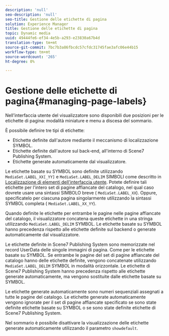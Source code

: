 ```yaml
---
description: 'null'
seo-description: 'null'
seo-title: Gestione delle etichette di pagina
solution: Experience Manager
title: Gestione delle etichette di pagina
topic: Dynamic media
uuid: 49444fe6-ef34-4e5b-a293-e23830a67b4d
translation-type: tm+mt
source-git-commit: 7bc7b3a86fbcdc57cfdc31745fae3afc06e44b15
workflow-type: tm+mt
source-wordcount: '265'
ht-degree: 0%

---
```



# Gestione delle etichette di pagina{#managing-page-labels}

Nell’interfaccia utente del visualizzatore sono disponibili due posizioni per le etichette di pagina: modalità miniature e menu a discesa del sommario.

È possibile definire tre tipi di etichette:

* Etichette definite dall&#39;autore mediante il meccanismo di localizzazione SYMBOL.
* Etichette definite dall&#39;autore sul back-end, all&#39;interno di Scene7 Publishing System.
* Etichette generate automaticamente dal visualizzatore.

Le etichette basate su SYMBOL sono definite utilizzando `MediaSet.LABEL_XX[_YY]` e `MediaSet.LABEL_DELIM` SIMBOLI come descritto in [Localizzazione di elementi dell&#39;interfaccia utente](../../c-html5-s7-aem-asset-viewers/c-html5-20-ecatalog-viewer-about/c-html5-20-ecatalog-viewer-localization.md#concept-cbfc39344c494eb7b9f6a272cff0cc74). Potete definire tali etichette per l&#39;intero set di pagine affiancate del catalogo, nel qual caso dovrete usare una sintassi SIMBOLO breve ( `MediaSet.LABEL_XX`). Oppure, specificatelo per ciascuna pagina singolarmente utilizzando la sintassi SYMBOL completa ( `MediaSet.LABEL_XX_YY`).

Quando definite le etichette per entrambe le pagine nelle pagine affiancate del catalogo, il visualizzatore concatena queste etichette in una stringa utilizzando `MediaSet.LABEL_DELIM` SYMBOL. Le etichette basate su SYMBOL hanno precedenza rispetto alle etichette definite sul backend o generate automaticamente dal visualizzatore.

Le etichette definite in Scene7 Publishing System sono memorizzate nel record UserData delle singole immagini di pagina. Come per le etichette basate su SYMBOL. Se entrambe le pagine del set di pagine affiancate del catalogo hanno delle etichette definite, vengono concatenate utilizzando `MediaSet.LABEL_DELIM` SYMBOL in modalità orizzontale. Le etichette di Scene7 Publishing System hanno precedenza rispetto alle etichette generate automaticamente, ma vengono sostituite dalle etichette basate su SYMBOL.

Le etichette generate automaticamente sono numeri sequenziali assegnati a tutte le pagine del catalogo. Le etichette generate automaticamente vengono ignorate per il set di pagine affiancate specificato se sono state definite etichette basate su SYMBOL o se sono state definite etichette di Scene7 Publishing System.

Nel sommario è possibile disattivare la visualizzazione delle etichette generate automaticamente utilizzando il parametro `showdefault`.
